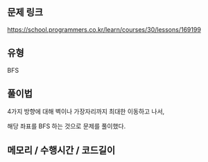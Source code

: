 ## 문제 링크

https://school.programmers.co.kr/learn/courses/30/lessons/169199

## 유형

BFS

## 풀이법

4가지 방향에 대해 벽이나 가장자리까지 최대한 이동하고 나서,

해당 좌표를 BFS 하는 것으로 문제를 풀이했다.

## 메모리 / 수행시간 / 코드길이

